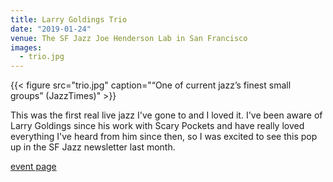 ```yaml
---
title: Larry Goldings Trio
date: "2019-01-24"
venue: The SF Jazz Joe Henderson Lab in San Francisco
images:
  - trio.jpg
---
```


{{< figure src="trio.jpg" caption="“One of current jazz’s finest small groups” (JazzTimes)" >}}

This was the first real live jazz I've gone to and I loved it.
I've been aware of Larry Goldings since his work with Scary Pockets and have
really loved everything I've heard from him since then,
so I was excited to see this pop up in the SF Jazz newsletter last month.

[event page](https://www.sfjazz.org/tickets/productions/peter-bernstein-larry-goldings--bill-stewart/)
